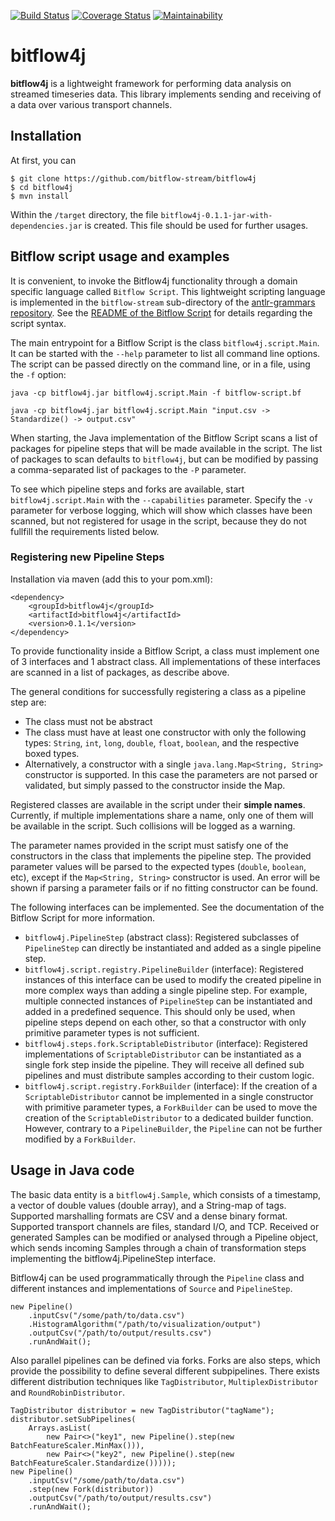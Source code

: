 [![Build Status](https://travis-ci.org/bitflow-stream/bitflow4j.svg?branch=develop)](https://travis-ci.org/bitflow-stream/bitflow4j)
[![Coverage Status](https://coveralls.io/repos/github/bitflow-stream/bitflow4j/badge.svg?branch=develop)](https://coveralls.io/github/bitflow-stream/bitflow4j?branch=develop)
[![Maintainability](https://api.codeclimate.com/v1/badges/8666202f5acd4a22b917/maintainability)](https://codeclimate.com/github/bitflow-stream/bitflow4j/maintainability)

# bitflow4j
<b>bitflow4j</b> is a lightweight framework for performing data analysis on streamed timeseries data.
This library implements sending and receiving of a data over various transport channels.

## Installation

At first, you can 

```
$ git clone https://github.com/bitflow-stream/bitflow4j 
$ cd bitflow4j
$ mvn install
```
Within the `/target` directory, the file `bitflow4j-0.1.1-jar-with-dependencies.jar` is created. This file should be used for further usages.

## Bitflow script usage and examples

It is convenient, to invoke the Bitflow4j functionality through a domain specific language called `Bitflow Script`.
This lightweight scripting language is implemented in the `bitflow-stream` sub-directory of the [antlr-grammars repository](https://github.com/bitflow-stream/antlr-grammars).
See the [README of the Bitflow Script](https://github.com/bitflow-stream/antlr-grammars/tree/master/bitflow-script) for details regarding the script syntax.

The main entrypoint for a Bitflow Script is the class `bitflow4j.script.Main`.
It can be started with the `--help` parameter to list all command line options.
The script can be passed directly on the command line, or in a file, using the `-f` option:

```
java -cp bitflow4j.jar bitflow4j.script.Main -f bitflow-script.bf
```
```
java -cp bitflow4j.jar bitflow4j.script.Main "input.csv -> Standardize() -> output.csv"
```

When starting, the Java implementation of the Bitflow Script scans a list of packages for pipeline steps that will be made available in the script. The list of packages to scan defaults to `bitflow4j`, but can be modified by passing a comma-separated list of packages to the `-P` parameter.

To see which pipeline steps and forks are available, start `bitflow4j.script.Main` with the `--capabilities` parameter.
Specify the `-v` parameter for verbose logging, which will show which classes have been scanned, but not registered for usage in the script, because they do not fullfill the requirements listed below.


### Registering new Pipeline Steps

Installation via maven (add this to your pom.xml):

```
<dependency>
	<groupId>bitflow4j</groupId>
	<artifactId>bitflow4j</artifactId>
	<version>0.1.1</version>
</dependency>
```

To provide functionality inside a Bitflow Script, a class must implement one of 3 interfaces and 1 abstract class.
All implementations of these interfaces are scanned in a list of packages, as describe above.

The general conditions for successfully registering a class as a pipeline step are:

* The class must not be abstract
* The class must have at least one constructor with only the following types: `String`, `int`, `long`, `double`, `float`, `boolean`, and the respective boxed types.
* Alternatively, a constructor with a single `java.lang.Map<String, String>` constructor is supported. In this case the parameters are not parsed or validated, but simply passed to the constructor inside the Map.

Registered classes are available in the script under their **simple names**.
Currently, if multiple implementations share a name, only one of them will be available in the script. Such collisions will be logged as a warning.

The parameter names provided in the script must satisfy one of the constructors in the class that implements the pipeline step.
The provided parameter values will be parsed to the expected types (`double`, `boolean`, etc), except if the `Map<String, String>` constructor is used.
An error will be shown if parsing a parameter fails or if no fitting constructor can be found.

The following interfaces can be implemented. See the documentation of the Bitflow Script for more information.

 - `bitflow4j.PipelineStep` (abstract class): Registered subclasses of `PipelineStep` can directly be instantiated and added as a single pipeline step.
 - `bitflow4j.script.registry.PipelineBuilder` (interface): Registered instances of this interface can be used to modify the created pipeline in more complex ways than adding a single pipeline step. For example, multiple connected instances of `PipelineStep` can be instantiated and added in a predefined sequence. This should only be used, when pipeline steps depend on each other, so that a constructor with only primitive parameter types is not sufficient.
 - `bitflow4j.steps.fork.ScriptableDistributor` (interface): Registered implementations of `ScriptableDistributor` can be instantiated as a single fork step inside the pipeline. They will receive all defined sub pipelines and must distribute samples according to their custom logic.
 - `bitflow4j.script.registry.ForkBuilder` (interface): If the creation of a `ScriptableDistributor` cannot be implemented in a single constructor with primitive parameter types, a `ForkBuilder` can be used to move the creation of the `ScriptableDistributor` to a dedicated builder function. However, contrary to a `PipelineBuilder`, the `Pipeline` can not be further modified by a `ForkBuilder`.

## Usage in Java code

The basic data entity is a `bitflow4j.Sample`, which consists of a timestamp, a vector of double values (double array), and a String-map of tags.
Supported marshalling formats are CSV and a dense binary format.
Supported transport channels are files, standard I/O, and TCP.
Received or generated Samples can be modified or analysed through a Pipeline object, which sends incoming Samples through a chain of
transformation steps implementing the bitflow4j.PipelineStep interface.

Bitflow4j can be used programmatically through the `Pipeline` class and different instances and implementations of `Source` and `PipelineStep`.

```
new Pipeline()
	.inputCsv("/some/path/to/data.csv")
	.HistogramAlgorithm("/path/to/visualization/output")
	.outputCsv("/path/to/output/results.csv")
	.runAndWait();
```

Also parallel pipelines can be defined via forks. Forks are also steps, which provide the possibility to define several different subpipelines. There exists different distribution techniques like `TagDistributor`, `MultiplexDistributor` and `RoundRobinDistributor`.

```
TagDistributor distributor = new TagDistributor("tagName");
distributor.setSubPipelines(
	Arrays.asList(
		new Pair<>("key1", new Pipeline().step(new BatchFeatureScaler.MinMax())), 
		new Pair<>("key2", new Pipeline().step(new BatchFeatureScaler.Standardize()))));
new Pipeline()
	.inputCsv("/some/path/to/data.csv")
	.step(new Fork(distributor))
	.outputCsv("/path/to/output/results.csv")
	.runAndWait();
```

